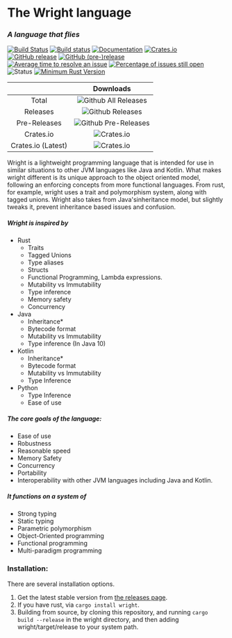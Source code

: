 # The Wright language
### *A language that flies*
[![Build Status](https://travis-ci.org/Wright-Language-Developers/Wright-lang.svg?branch=master)](https://travis-ci.org/Wright-Language-Developers/Wright-lang)
[![Build status](https://ci.appveyor.com/api/projects/status/kh76mn7ly95kish3?svg=true)](https://ci.appveyor.com/project/WrightLanguage/wright-lang)
[![Documentation](https://docs.rs/wright/badge.svg)](https://docs.rs/wright)
[![Crates.io](https://img.shields.io/crates/v/wright.svg)](https://crates.io/crates/wright)
[![GitHub release](https://img.shields.io/github/release/Wright-Language-Developers/Wright-lang.svg)](https://github.com/Wright-Language-Developers/Wright-lang/releases)
[![GitHub (pre-)release](https://img.shields.io/github/release/Wright-Language-Developers/Wright-lang/all.svg)](https://github.com/Wright-Language-Developers/Wright-lang/releases)
[![Average time to resolve an issue](http://isitmaintained.com/badge/resolution/Wright-Language-Developers/Wright-lang.svg)](http://isitmaintained.com/project/Wright-Language-Developers/Wright-lang "Average time to resolve an issue")
[![Percentage of issues still open](http://isitmaintained.com/badge/open/Wright-Language-Developers/Wright-lang.svg)](http://isitmaintained.com/project/Wright-Langauge-Developers/Wright-lang "Percentage of issues still open")
![Status](https://img.shields.io/badge/status-actively--developed-green.svg)
[![Minimum Rust Version](https://img.shields.io/badge/minimum_rust_version-1.24.0-orange.svg)](https://www.rust-lang.org/)


|  | Downloads|
|:---:|:---:|
| Total |![Github All Releases](https://img.shields.io/github/downloads/Wright-Language-Developers/Wright-lang/total.svg) |
| Releases | ![Github Releases](https://img.shields.io/github/downloads/Wright-Language-Developers/Wright-lang/latest/total.svg) |
| Pre-Releases| ![Github Pre-Releases](https://img.shields.io/github/downloads-pre/Wright-Language-Developers/Wright-lang/latest/total.svg) |
| Crates.io | ![Crates.io](https://img.shields.io/crates/d/wright.svg) |
| Crates.io (Latest) | ![Crates.io](https://img.shields.io/crates/dv/wright.svg) |


Wright is a lightweight programming language that is intended for use in similar situations to other JVM languages like
Java and Kotlin. What makes wright different is its unique approach to the object oriented model, following an enforcing
concepts from more functional languages. From rust, for example, wright uses a trait and polymorphism system, along with
tagged unions. Wright also takes from Java'sinheritance model, but slightly tweaks it, prevent inheritance based issues 
and confusion.

##### Wright is inspired by
* Rust
    * Traits
    * Tagged Unions
    * Type aliases
    * Structs
    * Functional Programming, Lambda expressions.
    * Mutability vs Immutability
    * Type inference
    * Memory safety
    * Concurrency
* Java
    * Inheritance*
    * Bytecode format
    * Mutability vs Immutability
    * Type inference (In Java 10)
* Kotlin
    * Inheritance*
    * Bytecode format
    * Mutability vs Immutability
    * Type Inference
* Python
    * Type Inference
    * Ease of use

##### The core goals of the language:
* Ease of use
* Robustness
* Reasonable speed
* Memory Safety
* Concurrency
* Portability
* Interoperability with other JVM languages including Java and Kotlin. 

##### It functions on a system of
* Strong typing
* Static typing
* Parametric polymorphism
* Object-Oriented programming
* Functional programming
* Multi-paradigm programming

### Installation:
There are several installation options.
1. Get the latest stable version from [the releases page](https://github.com/Wright-Language-Developers/Wright-lang/releases).
2. If you have rust, via `cargo install wright`.
3. Building from source, by cloning this repository, and running `cargo build --release` in the wright directory, and 
then adding wright/target/release to your system path.
